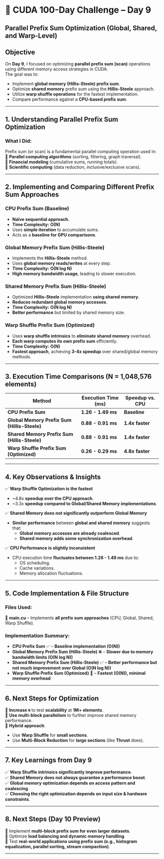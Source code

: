 # 🚀 CUDA 100-Day Challenge – Day 9  

## **Parallel Prefix Sum Optimization (Global, Shared, and Warp-Level)**  

## **Objective**  
On **Day 9**, I focused on optimizing **parallel prefix sum (scan)** operations using different memory access strategies in CUDA.  
The goal was to:  
- Implement **global memory (Hillis-Steele) prefix sum**.  
- Optimize **shared memory** prefix sum using the **Hillis-Steele** approach.  
- Utilize **warp shuffle operations** for the fastest implementation.  
- Compare performance against a **CPU-based prefix sum**.  

---

## **1. Understanding Parallel Prefix Sum Optimization**  
### **What I Did:**  
Prefix sum (or scan) is a fundamental parallel computing operation used in:  
🔹 **Parallel computing algorithms** (sorting, filtering, graph traversal).  
🔹 **Financial modeling** (cumulative sums, running totals).  
🔹 **Scientific computing** (data reduction, inclusive/exclusive scans).  

---

## **2. Implementing and Comparing Different Prefix Sum Approaches**  

### **CPU Prefix Sum (Baseline)**
- **Naïve sequential approach.**
- **Time Complexity:** **O(N)**
- Uses **simple iteration** to accumulate sums.
- Acts as a **baseline for GPU comparisons**.

### **Global Memory Prefix Sum (Hillis-Steele)**
- Implements the **Hillis-Steele** method.
- Uses **global memory reads/writes** at every step.
- **Time Complexity:** **O(N log N)**
- **High memory bandwidth usage**, leading to slower execution.

### **Shared Memory Prefix Sum (Hillis-Steele)**
- Optimized **Hillis-Steele** implementation **using shared memory**.
- **Reduces redundant global memory accesses**.
- **Time Complexity:** **O(N log N)**
- **Better performance** but limited by shared memory size.

### **Warp Shuffle Prefix Sum (Optimized)**
- Uses **warp shuffle intrinsics** to **eliminate shared memory** overhead.
- **Each warp computes its own prefix sum** efficiently.
- **Time Complexity:** **O(N)**
- **Fastest approach**, achieving **3-4x speedup** over shared/global memory methods.

---

## **3. Execution Time Comparisons (N = 1,048,576 elements)**  

| Method | Execution Time (ms) | Speedup vs. CPU |
|----------------------|----------------|------------------|
| **CPU Prefix Sum** | **1.26 - 1.49 ms** | **Baseline** |
| **Global Memory Prefix Sum (Hillis-Steele)** | **0.88 - 0.91 ms** | **1.4x faster** |
| **Shared Memory Prefix Sum (Hillis-Steele)** | **0.88 - 0.91 ms** | **1.4x faster** |
| **Warp Shuffle Prefix Sum (Optimized)** | **0.26 - 0.29 ms** | **4.8x faster** |

---

## **4. Key Observations & Insights**  

✅ **Warp Shuffle Optimization is the fastest**  
- ~4.8x **speedup over the CPU approach**.  
- ~3.3x **speedup compared to Global/Shared Memory implementations**.  

✅ **Shared Memory does not significantly outperform Global Memory**  
- **Similar performance** between **global and shared memory** suggests that:  
  - **Global memory accesses are already coalesced**.  
  - **Shared memory adds some synchronization overhead**.  

✅ **CPU Performance is slightly inconsistent**  
- CPU execution time **fluctuates between 1.26 - 1.49 ms** due to:  
  - OS scheduling.  
  - Cache variations.  
  - Memory allocation fluctuations.  

---

## **5. Code Implementation & File Structure**  

### **Files Used:**  
📌 **main.cu** – Implements **all prefix sum approaches** (CPU, Global, Shared, Warp Shuffle).  

### **Implementation Summary:**  
- **CPU Prefix Sum** ✅ – **Baseline implementation (O(N))**  
- **Global Memory Prefix Sum (Hillis-Steele)** ❌ – **Slower due to memory bandwidth limits (O(N log N))**  
- **Shared Memory Prefix Sum (Hillis-Steele)** ✅ – **Better performance but not much improvement over Global (O(N log N))**  
- **Warp Shuffle Prefix Sum (Optimized)** 🚀 – **Fastest (O(N)), minimal memory overhead**  

---

## **6. Next Steps for Optimization**  
🔹 **Increase `N`** to test **scalability** at **1M+ elements**.  
🔹 **Use multi-block parallelism** to further improve shared memory performance.  
🔹 **Hybrid approach**:  
   - Use **Warp Shuffle** for **small sections**.  
   - Use **Multi-Block Reduction** for **large sections** (like **Thrust** does).  

---

## **7. Key Learnings from Day 9**  
✅ **Warp Shuffle intrinsics significantly improve performance**.  
✅ **Shared Memory does not always guarantee a performance boost**.  
✅ **Global memory optimization depends on access pattern and coalescing**.  
✅ **Choosing the right optimization depends on input size & hardware constraints**.  

---

## **8. Next Steps (Day 10 Preview)**  
🔹 Implement **multi-block prefix sum for even larger datasets**.  
🔹 Optimize **load balancing and dynamic memory handling**.  
🔹 Test **real-world applications using prefix sum (e.g., histogram equalization, parallel sorting, stream compaction)**.  

---
